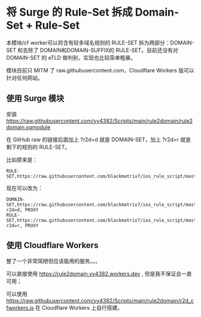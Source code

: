 # 将 Surge 的 Rule-Set 拆成 Domain-Set + Rule-Set

本模块/cf worker可以将含有较多域名规则的 RULE-SET 拆为两部分：DOMAIN-SET 和去除了 DOMAIN和DOMAIN-SUFFIX的 RULE-SET。目前还没有对 DOMAIN-SET 的 eTLD 做判别，实现也比较简单粗暴。

模块目前只 MITM 了 raw.githubusercontent.com，Cloudflare Workers 版可以针对任何网站。

## 使用 Surge 模块

安装 https://raw.githubusercontent.com/yy4382/Scripts/main/rule2domain/rule2domain.sgmodule

在 GitHub raw 的链接后面加上 ?r2d=d 就是 DOMAIN-SET，加上 ?r2d=r 就是剩下的规则的 RULE-SET。

比如原来是：

```
RULE-SET,https://raw.githubusercontent.com/blackmatrix7/ios_rule_script/master/rule/Loon/Google/Google.list,PROXY
```

现在可以改为：
```
DOMAIN-SET,https://raw.githubusercontent.com/blackmatrix7/ios_rule_script/master/rule/Loon/Google/Google.list?r2d=d, PROXY
RULE-SET,https://raw.githubusercontent.com/blackmatrix7/ios_rule_script/master/rule/Loon/Google/Google.list?r2d=r, PROXY
```

## 使用 Cloudflare Workers

整了一个非常简陋但应该能用的服务。。。

可以直接使用 https://rule2domain.yy4382.workers.dev , 但是我不保证会一直可用；

可以使用 https://raw.githubusercontent.com/yy4382/Scripts/main/rule2domain/r2d_cfworkers.js 在 Cloudflare Workers 上自行搭建。